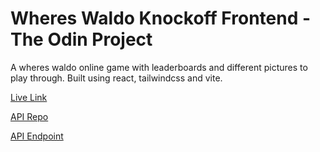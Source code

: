 # Wheres Waldo Knockoff Frontend - The Odin Project

A wheres waldo online game with leaderboards and different pictures to play through. Built using react, tailwindcss and vite.

[Live Link]()

[API Repo]()

[API Endpoint]()
